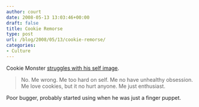 ```yaml
---
author: court
date: 2008-05-13 13:03:46+00:00
draft: false
title: Cookie Remorse
type: post
url: /blog/2008/05/13/cookie-remorse/
categories:
- Culture
---
```


Cookie Monster [struggles with his self image](http://www.mcsweeneys.net/2006/5/5bryan.html).


<blockquote>No. Me wrong. Me too hard on self. Me no have unhealthy obsession. Me love cookies, but it no hurt anyone. Me just enthusiast.</blockquote>


Poor bugger, probably started using when he was just a finger puppet.

